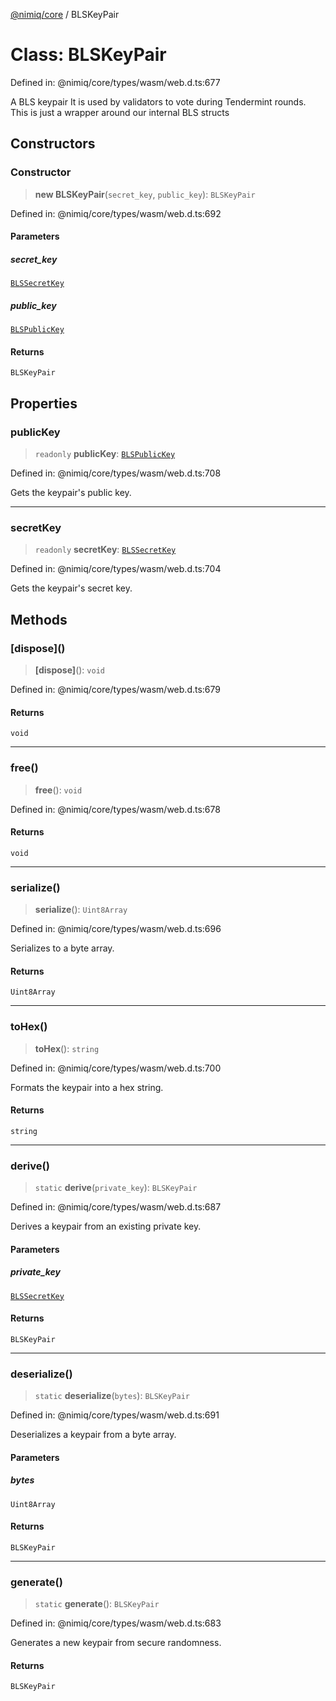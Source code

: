 [@nimiq/core](../globals.md) / BLSKeyPair

# Class: BLSKeyPair

Defined in: @nimiq/core/types/wasm/web.d.ts:677

A BLS keypair
It is used by validators to vote during Tendermint rounds.
This is just a wrapper around our internal BLS structs

## Constructors

### Constructor

> **new BLSKeyPair**(`secret_key`, `public_key`): `BLSKeyPair`

Defined in: @nimiq/core/types/wasm/web.d.ts:692

#### Parameters

##### secret\_key

[`BLSSecretKey`](BLSSecretKey.md)

##### public\_key

[`BLSPublicKey`](BLSPublicKey.md)

#### Returns

`BLSKeyPair`

## Properties

### publicKey

> `readonly` **publicKey**: [`BLSPublicKey`](BLSPublicKey.md)

Defined in: @nimiq/core/types/wasm/web.d.ts:708

Gets the keypair's public key.

***

### secretKey

> `readonly` **secretKey**: [`BLSSecretKey`](BLSSecretKey.md)

Defined in: @nimiq/core/types/wasm/web.d.ts:704

Gets the keypair's secret key.

## Methods

### \[dispose\]()

> **\[dispose\]**(): `void`

Defined in: @nimiq/core/types/wasm/web.d.ts:679

#### Returns

`void`

***

### free()

> **free**(): `void`

Defined in: @nimiq/core/types/wasm/web.d.ts:678

#### Returns

`void`

***

### serialize()

> **serialize**(): `Uint8Array`

Defined in: @nimiq/core/types/wasm/web.d.ts:696

Serializes to a byte array.

#### Returns

`Uint8Array`

***

### toHex()

> **toHex**(): `string`

Defined in: @nimiq/core/types/wasm/web.d.ts:700

Formats the keypair into a hex string.

#### Returns

`string`

***

### derive()

> `static` **derive**(`private_key`): `BLSKeyPair`

Defined in: @nimiq/core/types/wasm/web.d.ts:687

Derives a keypair from an existing private key.

#### Parameters

##### private\_key

[`BLSSecretKey`](BLSSecretKey.md)

#### Returns

`BLSKeyPair`

***

### deserialize()

> `static` **deserialize**(`bytes`): `BLSKeyPair`

Defined in: @nimiq/core/types/wasm/web.d.ts:691

Deserializes a keypair from a byte array.

#### Parameters

##### bytes

`Uint8Array`

#### Returns

`BLSKeyPair`

***

### generate()

> `static` **generate**(): `BLSKeyPair`

Defined in: @nimiq/core/types/wasm/web.d.ts:683

Generates a new keypair from secure randomness.

#### Returns

`BLSKeyPair`
